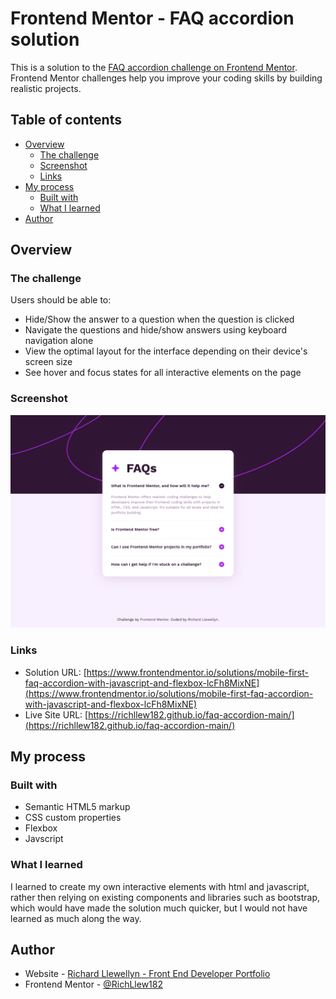 # Frontend Mentor - FAQ accordion solution

This is a solution to the [FAQ accordion challenge on Frontend Mentor](https://www.frontendmentor.io/challenges/faq-accordion-wyfFdeBwBz). Frontend Mentor challenges help you improve your coding skills by building realistic projects. 

## Table of contents

- [Overview](#overview)
  - [The challenge](#the-challenge)
  - [Screenshot](#screenshot)
  - [Links](#links)
- [My process](#my-process)
  - [Built with](#built-with)
  - [What I learned](#what-i-learned)
- [Author](#author)

## Overview

### The challenge

Users should be able to:

- Hide/Show the answer to a question when the question is clicked
- Navigate the questions and hide/show answers using keyboard navigation alone
- View the optimal layout for the interface depending on their device's screen size
- See hover and focus states for all interactive elements on the page

### Screenshot

![Screenshot of my solution to the FAQ accordion coding challenge](./assets/images/faq-accordion-main-screenshot.png)

### Links

- Solution URL: [https://www.frontendmentor.io/solutions/mobile-first-faq-accordion-with-javascript-and-flexbox-lcFh8MixNE](https://www.frontendmentor.io/solutions/mobile-first-faq-accordion-with-javascript-and-flexbox-lcFh8MixNE)
- Live Site URL: [https://richllew182.github.io/faq-accordion-main/](https://richllew182.github.io/faq-accordion-main/)

## My process

### Built with

- Semantic HTML5 markup
- CSS custom properties
- Flexbox
- Javscript

### What I learned

I learned to create my own interactive elements with html and javascript, rather then relying on existing components and libraries such as bootstrap, which would have made the solution much quicker, but I would not have learned as much along the way.


## Author

- Website - [Richard Llewellyn - Front End Developer Portfolio](https://richllew.dev/)
- Frontend Mentor - [@RichLlew182](https://www.frontendmentor.io/profile/RichLlew182)
